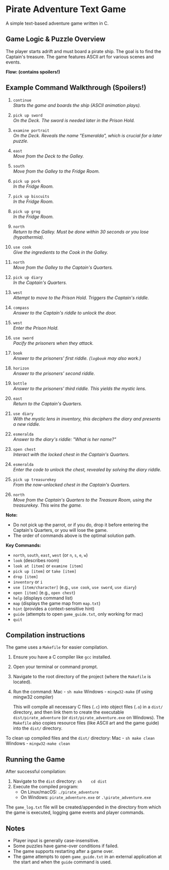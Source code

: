 # Pirate Adventure Text Game

A simple text-based adventure game written in C.

## Game Logic & Puzzle Overview

The player starts adrift and must board a pirate ship. The goal is to find the Captain's treasure. The game features ASCII art for various scenes and events.

**Flow: (contains spoilers!)**

## Example Command Walkthrough (Spoilers!)

1.  `continue`  
    *Starts the game and boards the ship (ASCII animation plays).*

2.  `pick up sword`  
    *On the Deck. The sword is needed later in the Prison Hold.*

3.  `examine portrait`  
    *On the Deck. Reveals the name "Esmeralda", which is crucial for a later puzzle.*

4.  `east`  
    *Move from the Deck to the Galley.*

5.  `south`  
    *Move from the Galley to the Fridge Room.*

6.  `pick up pork`  
    *In the Fridge Room.*

7.  `pick up biscuits`  
    *In the Fridge Room.*

8.  `pick up grog`  
    *In the Fridge Room.*

9.  `north`  
    *Return to the Galley. Must be done within 30 seconds or you lose (hypothermia).*

10. `use cook`  
    *Give the ingredients to the Cook in the Galley.*

11. `north`  
    *Move from the Galley to the Captain's Quarters.*

12. `pick up diary`  
    *In the Captain's Quarters.*

13. `west`  
    *Attempt to move to the Prison Hold. Triggers the Captain's riddle.*

14. `compass`  
    *Answer to the Captain's riddle to unlock the door.*

15. `west`  
    *Enter the Prison Hold.*

16. `use sword`  
    *Pacify the prisoners when they attack.*

17. `book`  
    *Answer to the prisoners' first riddle. (`logbook` may also work.)*

18. `horizon`  
    *Answer to the prisoners' second riddle.*

19. `bottle`  
    *Answer to the prisoners' third riddle. This yields the mystic lens.*

20. `east`  
    *Return to the Captain's Quarters.*

21. `use diary`  
    *With the mystic lens in inventory, this deciphers the diary and presents a new riddle.*

22. `esmeralda`  
    *Answer to the diary's riddle: "What is her name?"*

23. `open chest`  
    *Interact with the locked chest in the Captain's Quarters.*

24. `esmeralda`  
    *Enter the code to unlock the chest, revealed by solving the diary riddle.*

25. `pick up treasurekey`  
    *From the now-unlocked chest in the Captain's Quarters.*

26. `north`  
    *Move from the Captain's Quarters to the Treasure Room, using the treasurekey. This wins the game.*

**Note:**  
- Do not pick up the parrot, or if you do, drop it before entering the Captain's Quarters, or you will lose the game.
- The order of commands above is the optimal solution path.

**Key Commands:**

- `north`, `south`, `east`, `west` (or `n`, `s`, `e`, `w`)
- `look` (describes room)
- `look at [item]` or `examine [item]`
- `pick up [item]` or `take [item]`
- `drop [item]`
- `inventory` or `i`
- `use [item/character]` (e.g., `use cook`, `use sword`, `use diary`)
- `open [item]` (e.g., `open chest`)
- `help` (displays command list)
- `map` (displays the game map from `map.txt`)
- `hint` (provides a context-sensitive hint)
- `guide` (attempts to open `game_guide.txt`, only working for mac)
- `quit`

## Compilation instructions

The game uses a `Makefile` for easier compilation.

1.  Ensure you have a C compiler like `gcc` installed.
2.  Open your terminal or command prompt.
3.  Navigate to the root directory of the project (where the `Makefile` is located).
4.  Run the command:
    Mac - `sh make`
    Windows - `mingw32-make` (if using mingw32 compiler)

    This will compile all necessary C files (`.c`) into object files (`.o`) in a `dist/` directory, and then link them to create the executable `dist/pirate_adventure` (or `dist/pirate_adventure.exe` on Windows).
    The `Makefile` also copies resource files (like ASCII art and the game guide) into the `dist/` directory.

To clean up compiled files and the `dist/` directory:
Mac - ` sh make clean `
Windows - `mingw32-make clean`

## Running the Game

After successful compilation:

1.  Navigate to the `dist` directory:
    ```sh    cd dist     ```
2.  Execute the compiled program:
    - On Linux/macOS: `./pirate_adventure`
    - On Windows: `pirate_adventure.exe` or `.\pirate_adventure.exe`

The `game_log.txt` file will be created/appended in the directory from which the game is executed, logging game events and player commands.

## Notes

- Player input is generally case-insensitive.
- Some puzzles have game-over conditions if failed.
- The game supports restarting after a game over.
- The game attempts to open `game_guide.txt` in an external application at the start and when the `guide` command is used.
